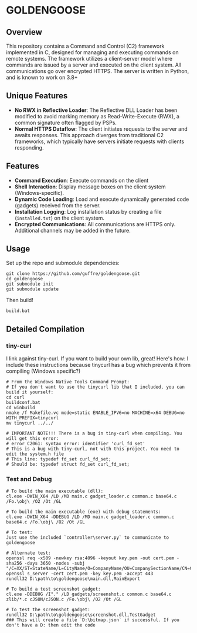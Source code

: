 # GOLDENGOOSE

## Overview

This repository contains a Command and Control (C2) framework implemented in C, designed for managing and executing commands on remote systems. The framework utilizes a client-server model where commands are issued by a server and executed on the client system. All communications go over encrypted HTTPS. The server is written in Python, and is known to work on 3.8+

## Unique Features

- **No RWX in Reflective Loader**: The Reflective DLL Loader has been modified to avoid marking memory as Read-Write-Execute (RWX), a common signature often flagged by PSPs.
- **Normal HTTPS Dataflow**: The client initiates requests to the server and awaits responses. This approach diverges from traditional C2 frameworks, which typically have servers initiate requests with clients responding.

## Features

- **Command Execution**: Execute commands on the client
- **Shell Interaction**: Display message boxes on the client system (Windows-specific).
- **Dynamic Code Loading**: Load and execute dynamically generated code (gadgets) received from the server.
- **Installation Logging**: Log installation status by creating a file (`installed.txt`) on the client system.
- **Encrypted Communications**: All communications are HTTPS only. Additional channels may be added in the future.

## Usage

Set up the repo and submodule dependencies:
```
git clone https://github.com/guffre/goldengoose.git
cd goldengoose
git submodule init
git submodule update
```

Then build!
```
build.bat
```

## Detailed Compilation

### tiny-curl
I link against tiny-curl. If you want to build your own lib, great! Here's how:
I include these instructions because tinycurl has a bug which prevents it from compiling (Windows specific?)
```
# From the Windows Native Tools Command Prompt:
# If you don't want to use the tinycurl lib that I included, you can build it yourself:
cd curl
buildconf.bat
cd winbuild
nmake /f Makefile.vc mode=static ENABLE_IPV6=no MACHINE=x64 DEBUG=no WITH_PREFIX=tinycurl
mv tinycurl ../../

# IMPORTANT NOTE!!! There is a bug in tiny-curl when compiling. You will get this error:
# error C2061: syntax error: identifier 'curl_fd_set'
# This is a bug with tiny-curl, not with this project. You need to edit the system.h file
# This line: typedef fd_set curl_fd_set;
# Should be: typedef struct fd_set curl_fd_set;
```

### Test and Debug
```
# To build the main executable (dll):
cl.exe -DWIN_X64 /LD /MD main.c gadget_loader.c common.c base64.c /Fo.\obj\ /O2 /Ot /GL

# To build the main executable (exe) with debug statements:
cl.exe -DWIN_X64 -DDEBUG /LD /MD main.c gadget_loader.c common.c base64.c /Fo.\obj\ /O2 /Ot /GL

# To test:
Just use the included `controller\server.py` to communicate to goldengoose

# Alternate test:
openssl req -x509 -newkey rsa:4096 -keyout key.pem -out cert.pem -sha256 -days 3650 -nodes -subj "/C=XX/ST=StateName/L=CityName/O=CompanyName/OU=CompanySectionName/CN=CommonNameOrHostname"
openssl s_server -cert cert.pem -key key.pem -accept 443
rundll32 D:\path\to\goldengoose\main.dll,MainExport

# To build a test screenshot gadget:
cl.exe -DDEBUG /I"." /LD gadgets/screenshot.c common.c base64.c zlib/*.c cJSON/cJSON.c /Fo.\obj\ /O2 /Ot /GL

# To test the screenshot gadget:
rundll32 D:\path\to\goldengoose\screenshot.dll,TestGadget
### This will create a file `D:\bitmap.json` if successful. If you don't have a D: then edit the code
```